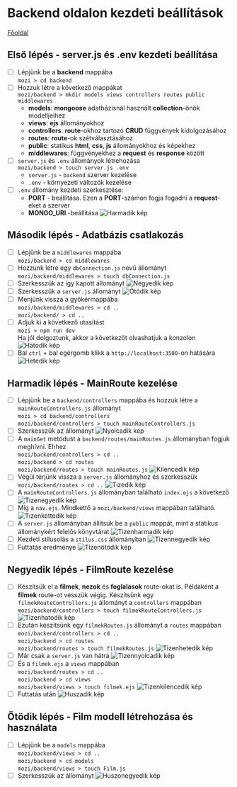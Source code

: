 # Backend oldalon kezdeti beállítások

[Főoldal](/markdown/megoldas.md)

## Első lépés - server.js és .env kezdeti beállítása

-   [ ] Lépjünk be a **backend** mappába <br> `mozi > cd backend`
-   [ ] Hozzuk létre a következő mappákat <br> `mozi/backend > mkdir models views controllers routes public middlewares`
    -   **models**: **mongoose** adatbázisnál használt **collection**-önök modelljeihez
    -   **views**: **ejs** állományokhoz
    -   **controllers**: **route**-okhoz tartozó **CRUD** függvények kidolgozásához
    -   **routes**: **route**-ok szétválasztásához
    -   **public**: statikus **html**, **css**, **js** állományokhoz és képekhez
    -   **middlewares**: függvényekhez a **request** és **response** között
-   [ ] `server.js` és `.env` állományok létrehozása <br> `mozi/backend > touch server.js .env`
    -   `server.js` - `backend` szerver kezelése
    -   `.env` - környezeti változók kezelése
-   [ ] `.env` állomány kezdeti szerkesztése:
    -   **PORT** - beállítása. Ezen a **PORT**-számon fogja fogadni a **request**-eket a szerver
    -   **MONGO_URI** -beállítása
        ![Harmadik kép](/markdown/images/kep_003.png)

## Második lépés - Adatbázis csatlakozás

-   [ ] Lépjünk be a `middlewares` mappába <br> `mozi/backend > cd middlewares`
-   [ ] Hozzunk létre egy `dbConnection.js` nevű állományt <br> `mozi/backend/middlewares > touch dbConnection.js`
-   [ ] Szerkesszük az így kapott állományt
        ![Negyedik kép](/markdown/images/kep_004.png)
-   [ ] Szerkesszük a `server.js` állományt
        ![Ötödik kép](/markdown/images/kep_005.png)
-   [ ] Menjünk vissza a gyökérmappába <br> `mozi/backend/middlewares > cd ..` <br> `mozi/backend/ > cd ..`
-   [ ] Adjuk ki a következő utasítást <br> `mozi > npm run dev` <br> Ha jól dolgoztunk, akkor a következőt olvashatjuk a konzolon
        ![Hatodik kép](/markdown/images/kep_006.png)
-   [ ] Bal `ctrl` + bal egérgomb klikk a `http://localhost:3500`-on hatására
        ![Hetedik kép](/markdown/images/kep_007.png)

## Harmadik lépés - MainRoute kezelése

-   [ ] Lépjünk be a `backend/controllers` mappába és hozzuk létre a `mainRouteControllers.js` állományt <br> `mozi > cd backend/controllers` <br> `mozi/backend/controllers > touch mainRouteControllers.js`
-   [ ] Szerkesszük az állományt
        ![Nyolcadik kép](/markdown/images/kep_008.png)
-   [ ] A `mainGet` metódust a `backend/routes/mainRoutes.js` állományban fogjuk meghívni. Ehhez <br> `mozi/backend/controllers > cd ..` <br> `mozi/backend > cd routes` <br> `mozi/backend/routes > touch mainRoutes.js`
        ![Kilencedik kép](/markdown/images/kep_009.png)
-   [ ] Végül térjünk vissza a `server.js` állományhoz és szerkesszük <br> `mozi/backend/routes > cd ..`
        ![Tizedik kép](/markdown/images/kep_010.png)
-   [ ] A `mainRouteControllers.js` állományban található `index.ejs` a következő
        ![Tizenegyedik kép](/markdown/images/kep_011.png)
-   [ ] Míg a `nav.ejs`. Mindkettő a `mozi/backend/views` mappában található.
        ![Tizenkettedik kép](/markdown/images/kep_012.png)
-   [ ] A `server.js` állományban állítsuk be a `public` mappát, mint a statikus állománykért felelős könyvtárat
        ![Tizenharmadik kép](/markdown/images/kep_013.png)
-   [ ] Kezdeti stílusolás a `stilus.css` állományban
        ![Tizennegyedik kép](/markdown/images/kep_014.png)
-   [ ] Futtatás eredménye
        ![Tizenötödik kép](/markdown/images/kep_015.png)

## Negyedik lépés - FilmRoute kezelése

-   [ ] Készítsük el a **filmek**, **nezok** és **foglalasok** route-okat is. Példaként a **filmek** route-ot vesszük végig. Készítsünk egy `filmekRouteControllers.js` állományt a `controllers` mappában <br> `mozi/backend/controllers > touch filmekRouteControllers.js`
        ![Tizenhatodik kép](/markdown/images/kep_016.png)
-   [ ] Ezután készítsünk egy `filmekRoutes.js` állományt a `routes` mappában <br> `mozi/backend/controllers > cd ..` <br> `mozi/backend > cd routes` <br> `mozi/backend/routes > touch filmekRoutes.js`
        ![Tizenhetedik kép](/markdown/images/kep_017.png)
-   [ ] Már csak a `server.js` van hátra
        ![Tizennyolcadik kép](/markdown/images/kep_018.png)
-   [ ] És a `filmek.ejs` a `views` mappában <br> `mozi/backend/routes > cd ..` <br> `mozi/backend > cd views` <br> `mozi/backend/views > touch filmek.ejs`
        ![Tizenkilencedik kép](/markdown/images/kep_019.png)
-   [ ] Futtatás után
        ![Huszadik kép](/markdown/images/kep_020.png)

## Ötödik lépés - Film modell létrehozása és használata

-   [ ] Lépjünk be a `models` mappába <br> `mozi/backend/views > cd ..` <br> `mozi/backend > cd models` <br> `mozi/backend/views > touch Film.js`
-   [ ] Szerkesszük az állományt
        ![Huszonegyedik kép](/markdown/images/kep_021.png)
